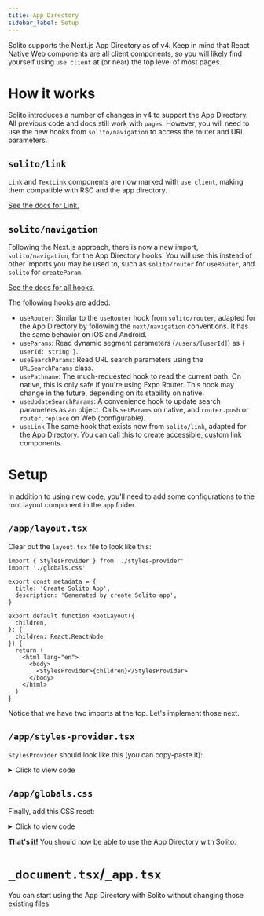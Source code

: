 ```yaml
---
title: App Directory
sidebar_label: Setup
---
```


Solito supports the Next.js App Directory as of v4. Keep in mind that React Native Web components are all client components, so you will likely find yourself using `use client` at (or near) the top level of most pages.

# How it works

Solito introduces a number of changes in v4 to support the App Directory. All previous code and docs still work with `pages`. However, you will need to use the new hooks from `solito/navigation` to access the router and URL parameters.

## `solito/link`

`Link` and `TextLink` components are now marked with `use client`, making them compatible with RSC and the app directory.

[See the docs for Link.](/usage/link)

## `solito/navigation`

Following the Next.js approach, there is now a new import, `solito/navigation`, for the App Directory hooks. You will use this instead of other imports you may be used to, such as `solito/router` for `useRouter`, and `solito` for `createParam`.

[See the docs for all hooks.](/app-directory/hooks)

The following hooks are added:

- `useRouter`: Similar to the `useRouter` hook from `solito/router`, adapted for the App Directory by following the `next/navigation` conventions. It has the same behavior on iOS and Android.
- `useParams`: Read dynamic segment parameters (`/users/[userId]`) as `{ userId: string }`.
- `useSearchParams`: Read URL search parameters using the `URLSearchParams` class.
- `usePathname`: The much-requested hook to read the current path. On native, this is only safe if you're using Expo Router. This hook may change in the future, depending on its stability on native.
- `useUpdateSearchParams`: A convenience hook to update search parameters as an object. Calls `setParams` on native, and `router.push` or `router.replace` on Web (configurable).
- `useLink` The same hook that exists now from `solito/link`, adapted for the App Directory. You can call this to create accessible, custom link components.

# Setup

In addition to using new code, you'll need to add some configurations to the root layout component in the `app` folder.

## `/app/layout.tsx`

Clear out the `layout.tsx` file to look like this:

```tsx
import { StylesProvider } from './styles-provider'
import './globals.css'

export const metadata = {
  title: 'Create Solito App',
  description: 'Generated by create Solito app',
}

export default function RootLayout({
  children,
}: {
  children: React.ReactNode
}) {
  return (
    <html lang="en">
      <body>
        <StylesProvider>{children}</StylesProvider>
      </body>
    </html>
  )
}
```

Notice that we have two imports at the top. Let's implement those next.

## `/app/styles-provider.tsx`

`StylesProvider` should look like this (you can copy-paste it):

<details>

<summary>Click to view code</summary>

```tsx
// @ts-nocheck
'use client'
import { useServerInsertedHTML } from 'next/navigation'
import { StyleSheet } from 'react-native'

export function StylesProvider({ children }: { children: React.ReactNode }) {
  useServerInsertedHTML(() => {
    const sheet = StyleSheet.getSheet()
    return (
      <style
        dangerouslySetInnerHTML={{ __html: sheet.textContent }}
        id={sheet.id}
      />
    )
  })
  return <>{children}</>
}
```

</details>

## `/app/globals.css`

Finally, add this CSS reset:

<details>

<summary>Click to view code</summary>

```css
html,
body,
#__next {
  width: 100%;
  /* To smooth any scrolling behavior */
  -webkit-overflow-scrolling: touch;
  margin: 0px;
  padding: 0px;
  /* Allows content to fill the viewport and go beyond the bottom */
  min-height: 100%;
}
#__next {
  flex-shrink: 0;
  flex-basis: auto;
  flex-direction: column;
  flex-grow: 1;
  display: flex;
  flex: 1;
}
html {
  scroll-behavior: smooth;
  /* Prevent text size change on orientation change https://gist.github.com/tfausak/2222823#file-ios-8-web-app-html-L138 */
  -webkit-text-size-adjust: 100%;
  height: 100%;
}
body {
  display: flex;
  /* Allows you to scroll below the viewport; default value is visible */
  overflow-y: auto;
  overscroll-behavior-y: none;
  text-rendering: optimizeLegibility;
  -webkit-font-smoothing: antialiased;
  -moz-osx-font-smoothing: grayscale;
  -ms-overflow-style: scrollbar;
}
```

</details>

**That's it!** You should now be able to use the App Directory with Solito.

# `_document.tsx`/`_app.tsx`

You can start using the App Directory with Solito without changing those existing files.
